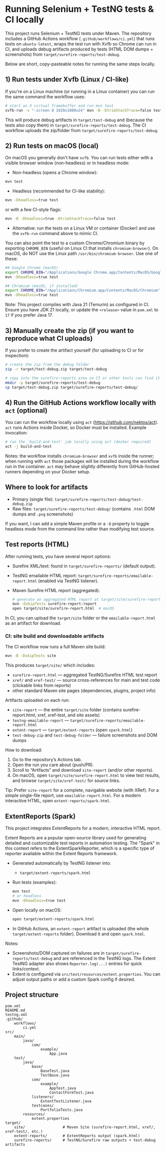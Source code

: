 # Running Selenium + TestNG tests & CI locally

This project runs Selenium + TestNG tests under Maven. The repository includes a GitHub Actions workflow (`.github/workflows/ci.yml`) that runs tests on `ubuntu-latest`, wraps the test run with Xvfb so Chrome can run in CI, and uploads debug artifacts produced by tests (HTML DOM dumps + screenshots) from `target/surefire-reports/test-debug`.

Below are short, copy-pasteable notes for running the same steps locally.

## 1) Run tests under Xvfb (Linux / CI-like)

If you're on a Linux machine (or running in a Linux container) you can run the same command the workflow uses:

```bash
# start an X virtual framebuffer and run mvn test
xvfb-run -s "-screen 0 1920x1080x24" mvn -B -DtrimStackTrace=false test
```

This will produce debug artifacts in `target/test-debug` and (because the tests also copy them) in `target/surefire-reports/test-debug`. The CI workflow uploads the zip/folder from `target/surefire-reports/test-debug`.

## 2) Run tests on macOS (local)

On macOS you generally don't have `xvfb`. You can run tests either with a visible browser window (non-headless) or in headless mode:

- Non-headless (opens a Chrome window):

```bash
mvn test
```

- Headless (recommended for CI-like stability):

```bash
mvn -Dheadless=true test
```

or with a few CI-style flags:

```bash
mvn -B -Dheadless=true -DtrimStackTrace=false test
```

- Alternative: run the tests on a Linux VM or container (Docker) and use the `xvfb-run` command above to mimic CI.

You can also point the test to a custom Chrome/Chromium binary by exporting `CHROME_BIN` (useful on Linux CI that installs `chromium-browser`). On macOS, do NOT use the Linux path `/usr/bin/chromium-browser`. Use one of these:

```bash
## Google Chrome (macOS)
export CHROME_BIN="/Applications/Google Chrome.app/Contents/MacOS/Google Chrome"
mvn -Dheadless=true test

## Chromium (macOS, if installed)
export CHROME_BIN="/Applications/Chromium.app/Contents/MacOS/Chromium"
mvn -Dheadless=true test
```

Note: This project compiles with Java 21 (Temurin) as configured in CI. Ensure you have JDK 21 locally, or update the `<release>` value in `pom.xml` to `17` if you prefer Java 17.

## 3) Manually create the zip (if you want to reproduce what CI uploads)

If you prefer to create the artifact yourself (for uploading to CI or for inspection):

```bash
# create the zip from the debug folder
zip -r target/test-debug.zip target/test-debug

# copy into the surefire-reports area so CI or other tools can find it
mkdir -p target/surefire-reports/test-debug
cp target/test-debug.zip target/surefire-reports/test-debug/
```

## 4) Run the GitHub Actions workflow locally with `act` (optional)

You can run the workflow locally using `act` (https://github.com/nektos/act). `act` runs Actions inside Docker, so Docker must be installed. Example invocation:

```bash
# run the `build-and-test` job locally using act (docker required)
act -j build-and-test
```

Notes: the workflow installs `chromium-browser` and `xvfb` inside the runner; when running with `act` those packages will be installed during the workflow run in the container. `act` may behave slightly differently from GitHub-hosted runners depending on your Docker setup.

## Where to look for artifacts

- Primary (single file): `target/surefire-reports/test-debug/test-debug.zip`
- Raw files: `target/surefire-reports/test-debug/` (contains `.html` DOM dumps and `.png` screenshots)

If you want, I can add a simple Maven profile or a `-D` property to toggle headless mode from the command line rather than modifying test source.

## Test reports (HTML)

After running tests, you have several report options:

- Surefire XML/text: found in `target/surefire-reports/` (default output).
- TestNG emailable HTML report: `target/surefire-reports/emailable-report.html` (enabled via TestNG listener).
- Maven Surefire HTML report (aggregated):

	```bash
	# generate an aggregated HTML report at target/site/surefire-report.html
	mvn -DskipTests surefire-report:report
	open target/site/surefire-report.html  # macOS
	```

In CI, you can upload the `target/site` folder or the `emailable-report.html` as an artifact for download.

### CI: site build and downloadable artifacts

The CI workflow now runs a full Maven site build:

```bash
mvn -B -DskipTests site
```

This produces `target/site/` which includes:

- `surefire-report.html` — aggregated TestNG/Surefire HTML test report
- `xref/` and `xref-test/` — source cross-references for main and test code (clickable links from reports)
- other standard Maven site pages (dependencies, plugins, project info)

Artifacts uploaded on each run:

- `site-report` — the entire `target/site` folder (contains surefire-report.html, xref, xref-test, and site assets)
- `testng-emailable-report` — `target/surefire-reports/emailable-report.html`
- `extent-report` — `target/extent-reports` (open `spark.html`)
- `test-debug-zip` and `test-debug-folder` — failure screenshots and DOM dumps

How to download:
1. Go to the repository’s Actions tab.
2. Open the run you care about (push/PR).
3. Scroll to “Artifacts” and download `site-report` (and/or other reports).
4. On macOS, open `target/site/surefire-report.html` to view test results, and browse `target/site/xref-test/` for source links.

Tip: Prefer `site-report` for a complete, navigable website (with XRef). For a simple single-file report, use `emailable-report.html`. For a modern interactive HTML, open `extent-reports/spark.html`.

## ExtentReports (Spark)

This project integrates ExtentReports for a modern, interactive HTML report.

Extent Reports are a popular open-source library used for generating detailed and customizable test reports in automation testing. The "Spark" in this context refers to the ExtentSparkReporter, which is a specific type of reporter available within the Extent Reports framework.

- Generated automatically by TestNG listener into:
	- `target/extent-reports/spark.html`

- Run tests (examples):
	```bash
	mvn test
	# or headless
	mvn -Dheadless=true test
	```

- Open locally on macOS:
	```bash
	open target/extent-reports/spark.html
	```

- In GitHub Actions, an `extent-report` artifact is uploaded (the whole `target/extent-reports` folder). Download it and open `spark.html`.

Notes:
- Screenshots/DOM captured on failures are in `target/surefire-reports/test-debug` and are referenced in the TestNG logs. The Extent TestNG adapter also shows `Reporter.log(...)` entries for quick links/context.
- Extent is configured via `src/test/resources/extent.properties`. You can adjust output paths or add a custom Spark config if desired.

## Project structure

```
pom.xml
README.md
testng.xml
.github/
	workflows/
		ci.yml
src/
	main/
		java/
			com/
				example/
					App.java
	test/
		java/
			base/
				BaseTest.java
				TestBase.java
			com/
				example/
					AppTest.java
					ContactFormTest.java
			listeners/
				ExtentTestListener.java
			testcases/
				PortfolioTests.java
		resources/
			extent.properties
target/
	site/                 # Maven Site (surefire-report.html, xref/, xref-test/, etc.)
	extent-reports/       # ExtentReports output (spark.html)
	surefire-reports/     # TestNG/Surefire raw outputs + test-debug artifacts
```
